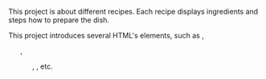   This project is about different recipes. Each recipe displays ingredients and steps how to prepare the dish.

  This project introduces several HTML's elements, such as <a>, <ul>, <ol>, <img>, etc.
